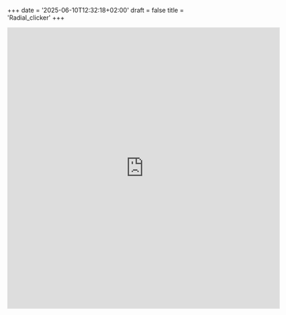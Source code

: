 +++
date = '2025-06-10T12:32:18+02:00'
draft = false
title = 'Radial_clicker'
+++
<iframe frameborder="0" src="https://itch.io/embed-upload/451216?color=303030" allowfullscreen="" width="620" height="640"><a href="https://kanatos.itch.io/radial-clicker">Play radial clicker on itch.io</a></iframe>

